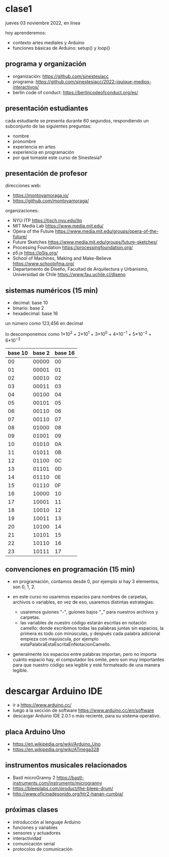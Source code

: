 # clase1

jueves 03 noviembre 2022, en línea

hoy aprenderemos:

- contexto artes mediales y Arduino
- funciones básicas de Arduino: setup() y loop()

## programa y organización

- organización: https://github.com/sinestesiacc
- programa: https://github.com/sinestesiacc/2022-iquique-medios-interactivos/
- berlin code of conduct: https://berlincodeofconduct.org/es/

## presentación estudiantes

cada estudiante se presenta durante 60 segundos, respondiendo un subconjunto de las siguientes preguntas:

- nombre
- pronombre
- experiencia en artes
- experiencia en programación
- por qué tomaste este curso de Sinestesia?

## presentación de profesor

direcciones web:

- https://montoyamoraga.io/
- https://github.com/montoyamoraga/

organizaciones:

- NYU ITP https://tisch.nyu.edu/itp
- MIT Media Lab https://www.media.mit.edu/
- Opera of the Future https://www.media.mit.edu/groups/opera-of-the-future/
- Future Sketches https://www.media.mit.edu/groups/future-sketches/
- Processing Foundation https://processingfoundation.org/
- p5.js https://p5js.org/
- School of Machines, Making and Make-Believe https://www.schoolofma.org/
- Departamento de Diseño, Facultad de Arquitectura y Urbanismo, Universidad de Chile https://www.fau.uchile.cl/diseno

## sistemas numéricos (15 min)

- decimal: base 10
- binario: base 2
- hexadecimal: base 16

un número como 123,456 en decimal

lo descomponemos como 1*$10^{2}$ + 2*$10^{1}$ + 3*$10^{0}$ + 4*$10^{-1}$ + 5*$10^{-2}$ + 6*$10^{-3}$

| base 10 | base 2 | base 16 |
| ------- | ------ | ------- |
| 00      | 00000  | 00      |
| 01      | 00001  | 01      |
| 02      | 00010  | 02      |
| 03      | 00011  | 03      |
| 04      | 00100  | 04      |
| 05      | 00101  | 05      |
| 06      | 00110  | 06      |
| 07      | 00110  | 07      |
| 08      | 01000  | 08      |
| 09      | 01001  | 09      |
| 10      | 01010  | 0A      |
| 11      | 01011  | 0B      |
| 12      | 01100  | 0C      |
| 13      | 01101  | 0D      |
| 14      | 01110  | 0E      |
| 15      | 01110  | 0F      |
| 16      | 10000  | 10      |
| 17      | 10001  | 11      |
| 18      | 10010  | 12      |
| 19      | 10011  | 13      |
| 20      | 10100  | 14      |
| 21      | 10101  | 15      |
| 22      | 10110  | 16      |
| 23      | 10111  | 17      |

## convenciones en programación (15 min)

- en programación, contamos desde 0, por ejemplo si hay 3 elementos, son 0, 1, 2.

- en este curso no usaremos espacios para nombres de carpetas, archivos o variables, en vez de eso, usaremos distintas estrategias:

  - usaremos guiones "-", guiones bajos "\_" para nuestros archivos y carpetas.
  - las variables de nuestro código estarán escritas en notación camello: donde escribimos todas las palabras juntas sin espacios, la primera es todo con minúsculas, y después cada palabra adicional empieza con mayúscula, por ejemplo estaPalabraEstaEscritaEnNotacionCamello.

- generalmente los espacios entre palabras importan, pero no importa cuánto espacio hay, el computador los omite, pero son muy importantes para que nuestro código sea legible y esté formateado de una manera legible.

# descargar Arduino IDE

- ir a https://www.arduino.cc/
- luego a la sección de software https://www.arduino.cc/en/software
- descargar Arduino IDE 2.0.1 o más reciente, para su sistema operativo.

## placa Arduino Uno

- https://en.wikipedia.org/wiki/Arduino_Uno
- https://en.wikipedia.org/wiki/ATmega328

## instrumentos musicales relacionados

- Bastl microGranny 2 https://bastl-instruments.com/instruments/microgranny
- https://bleeplabs.com/product/the-bleep-drum/
- http://www.oficinadesonido.org/htr2-hanan-cumbia/

## próximas clases

- introducción al lenguaje Arduino
- funciones y variables
- sensores y actuadores
- interactividad
- comunicación serial
- protocolos de comunicación
